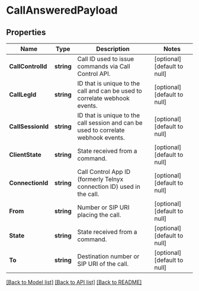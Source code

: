 # CallAnsweredPayload

## Properties
Name | Type | Description | Notes
------------ | ------------- | ------------- | -------------
**CallControlId** | **string** | Call ID used to issue commands via Call Control API. | [optional] [default to null]
**CallLegId** | **string** | ID that is unique to the call and can be used to correlate webhook events. | [optional] [default to null]
**CallSessionId** | **string** | ID that is unique to the call session and can be used to correlate webhook events. | [optional] [default to null]
**ClientState** | **string** | State received from a command. | [optional] [default to null]
**ConnectionId** | **string** | Call Control App ID (formerly Telnyx connection ID) used in the call. | [optional] [default to null]
**From** | **string** | Number or SIP URI placing the call. | [optional] [default to null]
**State** | **string** | State received from a command. | [optional] [default to null]
**To** | **string** | Destination number or SIP URI of the call. | [optional] [default to null]

[[Back to Model list]](../README.md#documentation-for-models) [[Back to API list]](../README.md#documentation-for-api-endpoints) [[Back to README]](../README.md)

